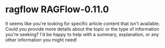 # ragflow RAGFlow-0.11.0
It seems like you're looking for specific article content that isn't available. Could you provide more details about the topic or the type of information you're seeking? I'd be happy to help with a summary, explanation, or any other information you might need!